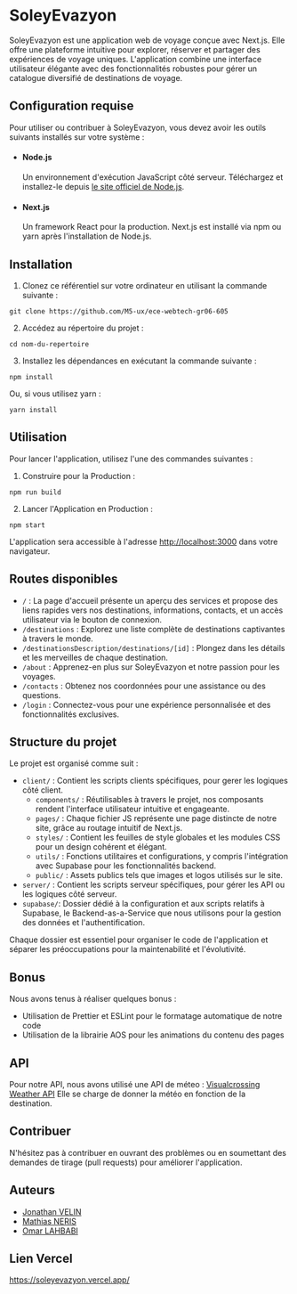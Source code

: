 # SoleyEvazyon

SoleyEvazyon est une application web de voyage conçue avec Next.js. Elle offre une plateforme intuitive pour explorer, réserver et partager des expériences de voyage uniques. L'application combine une interface utilisateur élégante avec des fonctionnalités robustes pour gérer un catalogue diversifié de destinations de voyage.

## Configuration requise

Pour utiliser ou contribuer à SoleyEvazyon, vous devez avoir les outils suivants installés sur votre système :

- #### Node.js
  Un environnement d'exécution JavaScript côté serveur. Téléchargez et installez-le depuis [le site officiel de Node.js](https://nodejs.org/).
- #### Next.js
  Un framework React pour la production. Next.js est installé via npm ou yarn après l'installation de Node.js.

## Installation

1. Clonez ce référentiel sur votre ordinateur en utilisant la commande suivante :

```
git clone https://github.com/M5-ux/ece-webtech-gr06-605
```

2. Accédez au répertoire du projet :

```
cd nom-du-repertoire
```

3. Installez les dépendances en exécutant la commande suivante :

```
npm install
```

Ou, si vous utilisez yarn :

```
yarn install
```

## Utilisation

Pour lancer l'application, utilisez l'une des commandes suivantes :

1. Construire pour la Production :

```
npm run build
```

2. Lancer l'Application en Production :

```
npm start
```

L'application sera accessible à l'adresse [http://localhost:3000](http://localhost:3000) dans votre navigateur.

## Routes disponibles

- `/` : La page d'accueil présente un aperçu des services et propose des liens rapides vers nos destinations, informations, contacts, et un accès utilisateur via le bouton de connexion.
- `/destinations` : Explorez une liste complète de destinations captivantes à travers le monde.
- `/destinationsDescription/destinations/[id]` : Plongez dans les détails et les merveilles de chaque destination.
- `/about` : Apprenez-en plus sur SoleyEvazyon et notre passion pour les voyages.
- `/contacts` : Obtenez nos coordonnées pour une assistance ou des questions.
- `/login` : Connectez-vous pour une expérience personnalisée et des fonctionnalités exclusives.

## Structure du projet

Le projet est organisé comme suit :

- `client/` : Contient les scripts clients spécifiques, pour gerer les logiques côté client.
  - `components/` : Réutilisables à travers le projet, nos composants rendent l'interface utilisateur intuitive et engageante.
  - `pages/` : Chaque fichier JS représente une page distincte de notre site, grâce au routage intuitif de Next.js.
  - `styles/` : Contient les feuilles de style globales et les modules CSS pour un design cohérent et élégant.
  - `utils/` : Fonctions utilitaires et configurations, y compris l'intégration avec Supabase pour les fonctionnalités backend.
  - `public/` : Assets publics tels que images et logos utilisés sur le site.
- `server/` : Contient les scripts serveur spécifiques, pour gérer les API ou les logiques côté serveur.
- `supabase/`: Dossier dédié à la configuration et aux scripts relatifs à Supabase, le Backend-as-a-Service que nous utilisons pour la gestion des données et l'authentification.

Chaque dossier est essentiel pour organiser le code de l'application et séparer les préoccupations pour la maintenabilité et l'évolutivité.

## Bonus

Nous avons tenus à réaliser quelques bonus :

- Utilisation de Prettier et ESLint pour le formatage automatique de notre code
- Utilisation de la librairie AOS pour les animations du contenu des pages

## API

Pour notre API, nous avons utilisé une API de méteo : [Visualcrossing Weather API](https://www.visualcrossing.com/weather-api)
Elle se charge de donner la météo en fonction de la destination.

## Contribuer

N'hésitez pas à contribuer en ouvrant des problèmes ou en soumettant des demandes de tirage (pull requests) pour améliorer l'application.

## Auteurs

- [Jonathan VELIN](https://github.com/jonathan971)
- [Mathias NERIS](https://github.com/M5-ux)
- [Omar LAHBABI](https://github.com/omar2929)

## Lien Vercel 

https://soleyevazyon.vercel.app/